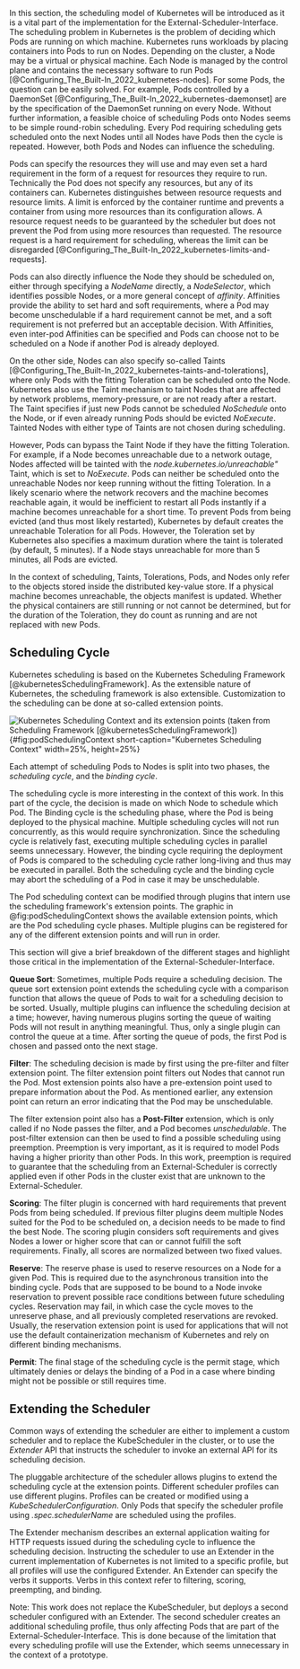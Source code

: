 In this section, the scheduling model of Kubernetes will be introduced as it is a vital part of the implementation for the External-Scheduler-Interface. The scheduling problem in Kubernetes is the problem of deciding which Pods are running on which machine. Kubernetes runs workloads by placing containers into Pods to run on Nodes. Depending on the cluster, a Node may be a virtual or physical machine. Each Node is managed by the control plane and contains the necessary software to run Pods [@Configuring_The_Built-In_2022_kubernetes-nodes]. For some Pods, the question can be easily solved. For example, Pods controlled by a DaemonSet [@Configuring_The_Built-In_2022_kubernetes-daemonset] are by the specification of the DaemonSet running on every Node. Without further information, a feasible choice of scheduling Pods onto Nodes seems to be simple round-robin scheduling. Every Pod requiring scheduling gets scheduled onto the next Nodes until all Nodes have Pods then the cycle is repeated. However, both Pods and Nodes can influence the scheduling. 

Pods can specify the resources they will use and may even set a hard requirement in the form of a request for resources they require to run. Technically the Pod does not specify any resources, but any of its containers can. Kubernetes distinguishes between resource requests and resource limits. A limit is enforced by the container runtime and prevents a container from using more resources than its configuration allows. A resource request needs to be guaranteed by the scheduler but does not prevent the Pod from using more resources than requested. The resource request is a hard requirement for scheduling, whereas the limit can be disregarded [@Configuring_The_Built-In_2022_kubernetes-limits-and-requests].

Pods can also directly influence the Node they should be scheduled on, either through specifying a *NodeName* directly, a *NodeSelector*, which identifies possible Nodes, or a more general concept of *affinity*. 
Affinities provide the ability to set hard and soft requirements, where a Pod may become unschedulable if a hard requirement cannot be met, and a soft requirement is not preferred but an acceptable decision. With Affinities, even inter-pod Affinities can be specified and Pods can choose not to be scheduled on a Node if another Pod is already deployed. 

On the other side, Nodes can also specify so-called Taints [@Configuring_The_Built-In_2022_kubernetes-taints-and-tolerations], where only Pods with the fitting Toleration can be scheduled onto the Node. Kubernetes also use the Taint mechanism to taint Nodes that are affected by network problems, memory-pressure, or are not ready after a restart. The Taint specifies if just new Pods cannot be scheduled *NoSchedule* onto the Node, or if even already running Pods should be evicted *NoExecute*. Tainted Nodes with either type of Taints are not chosen during scheduling.

However, Pods can bypass the Taint Node if they have the fitting Toleration. For example, if a Node becomes unreachable due to a network outage, Nodes affected will be tainted with the *node.kubernetes.io/unreachable"* Taint, which is set to *NoExecute*. Pods can neither be scheduled onto the unreachable Nodes nor keep running without the fitting Toleration. In a likely scenario where the network recovers and the machine becomes reachable again, it would be inefficient to restart all Pods instantly if a machine becomes unreachable for a short time. To prevent Pods from being evicted (and thus most likely restarted), Kubernetes by default creates the unreachable Toleration for all Pods. However, the Toleration set by Kubernetes also specifies a maximum duration where the taint is tolerated (by default, 5 minutes). If a Node stays unreachable for more than 5 minutes, all Pods are evicted.

In the context of scheduling, Taints, Tolerations, Pods, and Nodes only refer to the objects stored inside the distributed key-value store. If a physical machine becomes unreachable, the objects manifest is updated. Whether the physical containers are still running or not cannot be determined, but for the duration of the Toleration, they do count as running and are not replaced with new Pods.

## Scheduling Cycle
Kubernetes scheduling is based on the Kubernetes Scheduling Framework [@kubernetesSchedulingFramework]. As the extensible nature of Kubernetes, the scheduling framework is also extensible. Customization to the scheduling can be done at so-called extension points. 

![Kubernetes Scheduling Context and its extension points (taken from Scheduling Framework [@kubernetesSchedulingFramework])](graphics/scheduling-framework-extensions.png){#fig:podSchedulingContext short-caption="Kubernetes Scheduling Context" width=25%, height=25%}

Each attempt of scheduling Pods to Nodes is split into two phases, the *scheduling cycle*, and the *binding cycle*.

The scheduling cycle is more interesting in the context of this work. In this part of the cycle, the decision is made on which Node to schedule which Pod. The Binding cycle is the scheduling phase, where the Pod is being deployed to the physical machine. Multiple scheduling cycles will not run concurrently, as this would require synchronization. Since the scheduling cycle is relatively fast, executing multiple scheduling cycles in parallel seems unnecessary. However, the binding cycle requiring the deployment of Pods is compared to the scheduling cycle rather long-living and thus may be executed in parallel. Both the scheduling cycle and the binding cycle may abort the scheduling of a Pod in case it may be unschedulable.

The Pod scheduling context can be modified through plugins that intern use the scheduling framework's extension points. The graphic in @fig:podSchedulingContext shows the available extension points, which are the Pod scheduling cycle phases. Multiple plugins can be registered for any of the different extension points and will run in order. 

This section will give a brief breakdown of the different stages and highlight those critical in the implementation of the External-Scheduler-Interface.

**Queue Sort**: Sometimes, multiple Pods require a scheduling decision. The queue sort extension point extends the scheduling cycle with a comparison function that allows the queue of Pods to wait for a scheduling decision to be sorted. Usually, multiple plugins can influence the scheduling decision at a time; however, having numerous plugins sorting the queue of waiting Pods will not result in anything meaningful. Thus, only a single plugin can control the queue at a time. After sorting the queue of pods, the first Pod is chosen and passed onto the next stage.


**Filter**: The scheduling decision is made by first using the pre-filter and filter extension point. The filter extension point filters out Nodes that cannot run the Pod. Most extension points also have a pre-extension point used to prepare information about the Pod. As mentioned earlier, any extension point can return an error indicating that the Pod may be unschedulable.

The filter extension point also has a **Post-Filter** extension, which is only called if no Node passes the filter, and a Pod becomes *unschedulable*. The post-filter extension can then be used to find a possible scheduling using preemption. Preemption is very important, as it is required to model Pods having a higher priority than other Pods. In this work, preemption is required to guarantee that the scheduling from an External-Scheduler is correctly applied even if other Pods in the cluster exist that are unknown to the External-Scheduler.

**Scoring**: The filter plugin is concerned with hard requirements that prevent Pods from being scheduled. If previous filter plugins deem multiple Nodes suited for the Pod to be scheduled on, a decision needs to be made to find the best Node. The scoring plugin considers soft requirements and gives Nodes a lower or higher score that can or cannot fulfill the soft requirements. Finally, all scores are normalized between two fixed values.

**Reserve**: The reserve phase is used to reserve resources on a Node for a given Pod. This is required due to the asynchronous transition into the binding cycle. Pods that are supposed to be bound to a Node invoke reservation to prevent possible race conditions between future scheduling cycles. Reservation may fail, in which case the cycle moves to the unreserve phase, and all previously completed reservations are revoked. Usually, the reservation extension point is used for applications that will not use the default containerization mechanism of Kubernetes and rely on different binding mechanisms.

**Permit**: The final stage of the scheduling cycle is the permit stage, which ultimately denies or delays the binding of a Pod in a case where binding might not be possible or still requires time.

## Extending the Scheduler

Common ways of extending the scheduler are either to implement a custom scheduler and to replace the KubeScheduler in the cluster,
or to use the *Extender* API that instructs the scheduler to invoke an external API for its scheduling decision.

The pluggable architecture of the scheduler allows plugins to extend the scheduling cycle at the extension points. Different scheduler profiles can use different plugins. Profiles can be created or modified using a *KubeSchedulerConfiguration*. Only Pods that specify the scheduler profile using *.spec.schedulerName* are scheduled using the profiles.

The Extender mechanism describes an external application waiting for HTTP requests issued during the scheduling cycle to influence the scheduling decision. Instructing the scheduler to use an Extender in the current implementation of Kubernetes is not limited to a specific profile, but all profiles will use the configured Extender. An Extender can specify the verbs it supports. Verbs in this context refer to filtering, scoring, preempting, and binding.

Note: This work does not replace the KubeScheduler, but deploys a second scheduler configured with an Extender. The second scheduler creates an additional scheduling profile, thus only affecting Pods that are part of the External-Scheduler-Interface. This is done because of the limitation that every scheduling profile will use the Extender, which seems unnecessary in the context of a prototype.